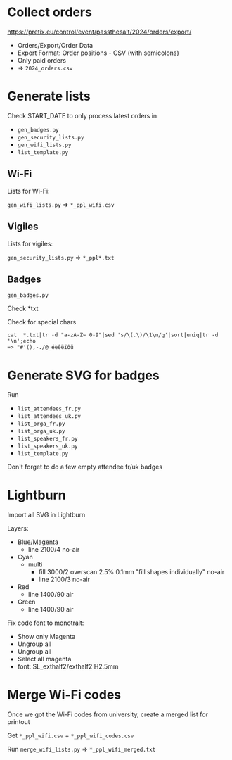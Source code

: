 # Collect orders

https://pretix.eu/control/event/passthesalt/2024/orders/export/

* Orders/Export/Order Data
* Export Format: Order positions - CSV (with semicolons)
* Only paid orders
* => `2024_orders.csv`

# Generate lists

Check START_DATE to only process latest orders in
* `gen_badges.py`
* `gen_security_lists.py`
* `gen_wifi_lists.py`
* `list_template.py`

## Wi-Fi

Lists for Wi-Fi:

`gen_wifi_lists.py` => `*_ppl_wifi.csv`

## Vigiles

Lists for vigiles:

`gen_security_lists.py` => `*_ppl*.txt`

## Badges

`gen_badges.py`

Check *txt

Check for special chars
```
cat  *.txt|tr -d "a-zA-Z~ 0-9"|sed 's/\(.\)/\1\n/g'|sort|uniq|tr -d '\n';echo
=> "#'(),-./@_éèêëïôü
```

# Generate SVG for badges

Run
* `list_attendees_fr.py`
* `list_attendees_uk.py`
* `list_orga_fr.py`
* `list_orga_uk.py`
* `list_speakers_fr.py`
* `list_speakers_uk.py`
* `list_template.py`

Don't forget to do a few empty attendee fr/uk badges

# Lightburn

Import all SVG in Lightburn

Layers:
- Blue/Magenta
  - line 2100/4 no-air
- Cyan
  - multi
    - fill 3000/2 overscan:2.5% 0.1mm "fill shapes individually" no-air
    - line 2100/3 no-air
- Red
  - line 1400/90 air
- Green
  - line 1400/90 air

Fix code font to monotrait:
- Show only Magenta
- Ungroup all
- Ungroup all
- Select all magenta
- font: SL_exthalf2/exthalf2 H2.5mm

# Merge Wi-Fi codes

Once we got the Wi-Fi codes from university, create a merged list for printout

Get `*_ppl_wifi.csv` + `*_ppl_wifi_codes.csv`

Run `merge_wifi_lists.py` => `*_ppl_wifi_merged.txt`
